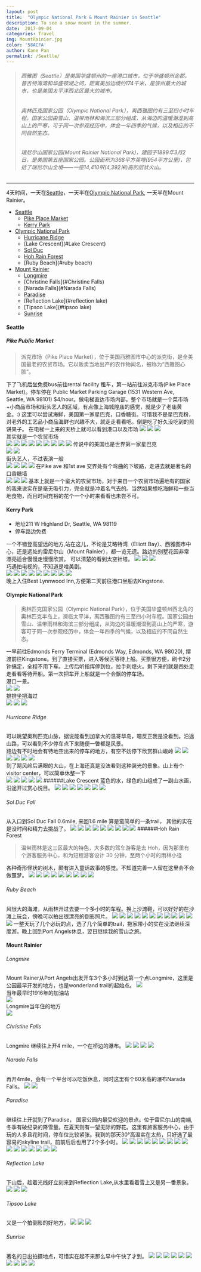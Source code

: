 ```yaml
---
layout: post
title:  "Olympic National Park & Mount Rainier in Seattle"
description: To see a snow mount in the summer.
date:  2017-09-04 
categories: Travel
img: MountRainier.jpg
color: '58ACFA'
author: Kane Pan
permalink: /Seatlle/
---
```


>###### 西雅图（Seattle）是美国华盛顿州的一座港口城市，位于华盛顿州金郡，普吉特海湾和华盛顿湖之间，距离美加边境约174千米，是该州最大的城市，也是美国太平洋西北区最大的城市。
>###### 奥林匹克国家公园（Olympic National Park），离西雅图约有三至四小时车程。国家公园由雪山、温带雨林和海滨三部分组成，从海边的温暖潮湿到高山上的严寒，可于同一次参观经历中，体会一年四季的气候，以及相应的不同自然生态。
>###### 瑞尼尔山国家公园(Mount Rainier National Park)，建园于1899年3月2日，是美国第五座国家公园。公园面积为368平方英哩(954平方公里)，包括了瑞尼尔山全境——一座14,410呎(4,392米)高的层状火山。
---

4天时间，一天在[Seattle](#Seattle)，一天半在[Olympic National Park](#Olympic), 一天半在Mount Rainier。<br>

+ [Seattle](#Seattle)
	+ [Pike Place Market](#Pike)
	+ [Kerry Park](#kerry)
+ [Olympic National Park](#Olympic)
	* [Hurricane Ridge](#Hurricane)
	* [Lake Crescent](#Lake Crescent)
	* [Sol Duc](#Solduc)
	* [Hoh Rain Forest](#forest)
	* [Ruby Beach](#ruby beach)
+ [Mount Rainier](#rainier)
	* [Longmire](#longmire)
	* [Christine Falls](#Christine Falls)
	* [Narada Falls](#Narada Falls)
	* [Paradise](#Paradise)
	* [Reflection Lake](#reflection lake)
	* [Tipsoo Lake](#tipsoo lake)
	* [Sunrise](#sunrise)


<span id="Seattle"></span>
#### Seattle
<span id="Pike"></span>
##### Pike Public Market
>派克市场（Pike Place Market），位于美国西雅图市中心的派克街，是全美国最老的农贸市场。它以贩卖当地出产的农作物闻名，被称为“西雅图心脏”。

下了飞机后坐免费bus前往rental facility 租车，第一站前往派克市场(Pike Place Market)。停车停在 Public Market Parking Garage (1531 Western Ave, Seattle, WA 98101) $4/hour。做电梯直达市场内部。整个市场就是一个菜市场+小商品市场和街头艺人的区域，有点像上海城隍庙的感觉，就是少了老庙黄金。:) 这里可以尝试海鲜，美国第一家星巴克，口香糖街。可惜我不是星巴克粉，对老外的工艺品小商品海鲜也兴趣不大，就走走看看吧。倒是吃了好久没吃到的煎饼果子。
在电梯一上来的天桥上就可以看到港口以及市场
![](http://ovsbdlwjs.bkt.clouddn.com/gangkou1.jpg)
![](http://ovsbdlwjs.bkt.clouddn.com/pikemkt1.jpg)
![](http://ovsbdlwjs.bkt.clouddn.com/pikemkt2.jpg)<br>
其实就是一个农贸市场<br>
![](http://ovsbdlwjs.bkt.clouddn.com/pikemkt3.jpg)
![](http://ovsbdlwjs.bkt.clouddn.com/pikemkt4.jpg)
![](http://ovsbdlwjs.bkt.clouddn.com/pikemkt5.jpg)
![](http://ovsbdlwjs.bkt.clouddn.com/pikemkt6.jpg)
![](http://ovsbdlwjs.bkt.clouddn.com/pikemkt7.jpg)
![](http://ovsbdlwjs.bkt.clouddn.com/pikemkt8.jpg)
![](http://ovsbdlwjs.bkt.clouddn.com/pikemkt9.jpg)
![](http://ovsbdlwjs.bkt.clouddn.com/pikemkt12.jpg)
![](http://ovsbdlwjs.bkt.clouddn.com/pikemkt13.jpg)
传说中的美国也是世界第一家星巴克<br>
![](http://ovsbdlwjs.bkt.clouddn.com/pikemkt10.jpg)
![](http://ovsbdlwjs.bkt.clouddn.com/pikemkt11.jpg)<br>
街头艺人，不过表演一般<br>
![](http://ovsbdlwjs.bkt.clouddn.com/yiren1.jpg)
![](http://ovsbdlwjs.bkt.clouddn.com/yiren2.jpg)
![](http://ovsbdlwjs.bkt.clouddn.com/yiren3.jpg)
![](http://ovsbdlwjs.bkt.clouddn.com/yiren4.jpg)
在Pike ave 和1st ave 交界处有个弯曲的下坡路，走进去就是著名的口香糖墙<br>
![](http://ovsbdlwjs.bkt.clouddn.com/gum1.jpg)
![](http://ovsbdlwjs.bkt.clouddn.com/gum2.jpg)
![](http://ovsbdlwjs.bkt.clouddn.com/gum3.jpg)
基本上就是一个蛮大的农贸市场，对于来自一个农贸市场遍地有的国家的我来说实在是毫无吸引力，完全就是冲着名气去的。当然如果想吃海鲜和一些当地食物，而且时间充裕的花个一个小时来看看也未尝不可。
<span id="kerry"></span>
#### Kerry Park
+ 地址211 W Highland Dr, Seattle, WA 98119
+ 停车路边免费

一个不错登高望远的地方,站在这儿，不论是艾略特湾（Elliott Bay）、西雅图市中心，还是远处的雷尼尔山（Mount Rainier），都一览无遗。路边的别墅花园非常漂亮适合慢慢走慢慢欣赏。
可以清楚的看到太空针塔。
![](http://ovsbdlwjs.bkt.clouddn.com/Kerry1.jpg)
![](http://ovsbdlwjs.bkt.clouddn.com/Kerry2.jpg)
![](http://ovsbdlwjs.bkt.clouddn.com/Kerry3.jpg)<br>
巧遇拍电视的，不知道是啥美剧。<br>
![](http://ovsbdlwjs.bkt.clouddn.com/Kerry4.jpg)
![](http://ovsbdlwjs.bkt.clouddn.com/Kerry5.jpg)
![](http://ovsbdlwjs.bkt.clouddn.com/Kerry6.jpg)
![](http://ovsbdlwjs.bkt.clouddn.com/Kerry7.jpg)
![](http://ovsbdlwjs.bkt.clouddn.com/Kerry8.jpg)
![](http://ovsbdlwjs.bkt.clouddn.com/Kerry9.jpg)
![](http://ovsbdlwjs.bkt.clouddn.com/Kerry10.jpg)
![](http://ovsbdlwjs.bkt.clouddn.com/Kerry11.jpg)
![](http://ovsbdlwjs.bkt.clouddn.com/Kerry12.jpg)<br>
晚上入住Best Lynnwood Inn,方便第二天前往港口坐船去Kingstone.
<span id="Olympic"></span>
#### Olympic National Park
>奥林匹克国家公园（Olympic National Park），位于美国华盛顿州西北角的奥林匹克半岛上，濒临太平洋，离西雅图约有三至四小时车程。国家公园由雪山、温带雨林和海滨三部分组成，从海边的温暖潮湿到高山上的严寒，游客可于同一次参观经历中，体会一年四季的气候，以及相应的不同自然生态。

一早前往Edmonds Ferry Terminal (Edmonds Way, Edmonds, WA 98020), 摆渡前往Kingstone。到了直接买票，进入等候区等待上船。买票很方便，刷卡2分钟搞定，全程不用下车。上传后听指挥停到位，拉手刹熄火。剩下来的就是四处走走看看等待开船。第一次把车开上船就是一个会飘的停车场。<br>
港口一景。<br>
![](http://ovsbdlwjs.bkt.clouddn.com/ferry1.jpg)
![](http://ovsbdlwjs.bkt.clouddn.com/ferry2.jpg)<br>
排排坐把海过<br>
![](http://ovsbdlwjs.bkt.clouddn.com/ferry3.jpg)
![](http://ovsbdlwjs.bkt.clouddn.com/ferry4.jpg)
![](http://ovsbdlwjs.bkt.clouddn.com/ferry5.jpg)

<span id="Hurricane"></span>
###### Hurricane Ridge
可以眺望奥利匹克山脉，据说能看到加拿大的温哥华岛，嗯反正我是没看到。沿途山路，可以看到不少停车点下来随便一瞥都是风景。<br>
路边有不时地会有特地空出来的停车的地方，有空不妨停下欣赏群山峻岭
![](http://ovsbdlwjs.bkt.clouddn.com/hurricane1.jpg)
![](http://ovsbdlwjs.bkt.clouddn.com/hurricane2.jpg)
![](http://ovsbdlwjs.bkt.clouddn.com/hurricane3.jpg)
![](http://ovsbdlwjs.bkt.clouddn.com/hurricane4.jpg)
![](http://ovsbdlwjs.bkt.clouddn.com/hurricane5.jpg)
![](http://ovsbdlwjs.bkt.clouddn.com/hurricane6.jpg)<br>
到了飓风岭后满眼的大山，在上海还真是没法看到这种装光的景象。山上有个visitor center，可以简单休整一下<br>
![](http://ovsbdlwjs.bkt.clouddn.com/hurricane7.jpg)
![](http://ovsbdlwjs.bkt.clouddn.com/hurricane8.jpg)
![](http://ovsbdlwjs.bkt.clouddn.com/hurricane9.jpg)
![](http://ovsbdlwjs.bkt.clouddn.com/hurricane10.jpg)
![](http://ovsbdlwjs.bkt.clouddn.com/hurricane11.jpg)
<span id="Lake Crescent"></span>
######Lake Crescent
蓝色的水，绿色的山组成了一副山水画，沿途开过赏心悦目。
![](http://ovsbdlwjs.bkt.clouddn.com/lake1.jpg)
![](http://ovsbdlwjs.bkt.clouddn.com/lake2.jpg)
![](http://ovsbdlwjs.bkt.clouddn.com/lake3.jpg)
![](http://ovsbdlwjs.bkt.clouddn.com/lake4.jpg)
![](http://ovsbdlwjs.bkt.clouddn.com/lake5.jpg)
![](http://ovsbdlwjs.bkt.clouddn.com/lake6.jpg)
![](http://ovsbdlwjs.bkt.clouddn.com/lake7.jpg)
<span id="Solduc"></span>
###### Sol Duc Fall
从入口到Sol Duc Fall 0.6mile, 来回1.6 mile 算是蛮简单的一条trail， 其他的实在是没时间和精力去挑战了。
![](http://ovsbdlwjs.bkt.clouddn.com/solduc9.jpg)
![](http://ovsbdlwjs.bkt.clouddn.com/solduc1.jpg)
![](http://ovsbdlwjs.bkt.clouddn.com/solduc2.jpg)
![](http://ovsbdlwjs.bkt.clouddn.com/solduc3.jpg)
![](http://ovsbdlwjs.bkt.clouddn.com/solduc4.jpg)
![](http://ovsbdlwjs.bkt.clouddn.com/solduc5.jpg)
![](http://ovsbdlwjs.bkt.clouddn.com/solduc6.jpg)
![](http://ovsbdlwjs.bkt.clouddn.com/solduc7.jpg)
![](http://ovsbdlwjs.bkt.clouddn.com/solduc8.jpg)
<span id="forest"></span>
######Hoh Rain Forest
> 温带雨林是这三区最大的特色，大多数的驾车游客是去 Hoh，因为那里有个游客服务中心，和为短程游客设计 30 分钟，至两个小时的雨林小径

各种奇形怪状的树木，颇有进入童话故事的感觉。不知道完善一人留在这里会不会做噩梦。
![](http://ovsbdlwjs.bkt.clouddn.com/forest1.jpg)
![](http://ovsbdlwjs.bkt.clouddn.com/forest2.jpg)
![](http://ovsbdlwjs.bkt.clouddn.com/forest3.jpg)
![](http://ovsbdlwjs.bkt.clouddn.com/forest4.jpg)
![](http://ovsbdlwjs.bkt.clouddn.com/forest5.jpg)
![](http://ovsbdlwjs.bkt.clouddn.com/forest6.jpg)
![](http://ovsbdlwjs.bkt.clouddn.com/forest7.jpg)
![](http://ovsbdlwjs.bkt.clouddn.com/forest8.jpg)
![](http://ovsbdlwjs.bkt.clouddn.com/forest9.jpg)
<span id="ruby beach"></span>
###### Ruby Beach
风很大的海滩，从雨林开过去要一个多小时的车程。换上沙滩鞋，可以好好的在沙滩上玩会，傍晚可以拍出很漂亮的倒影照片。
![](http://ovsbdlwjs.bkt.clouddn.com/ruby1.jpg)
![](http://ovsbdlwjs.bkt.clouddn.com/ruby2.jpg)
![](http://ovsbdlwjs.bkt.clouddn.com/ruby3.jpg)
![](http://ovsbdlwjs.bkt.clouddn.com/ruby4.jpg)
![](http://ovsbdlwjs.bkt.clouddn.com/ruby5.jpg)
![](http://ovsbdlwjs.bkt.clouddn.com/ruby6.jpg)
![](http://ovsbdlwjs.bkt.clouddn.com/ruby7.jpg)
![](http://ovsbdlwjs.bkt.clouddn.com/ruby8.jpg)
![](http://ovsbdlwjs.bkt.clouddn.com/ruby9.jpg)
![](http://ovsbdlwjs.bkt.clouddn.com/ruby10.jpg)
![](http://ovsbdlwjs.bkt.clouddn.com/ruby11.jpg)
![](http://ovsbdlwjs.bkt.clouddn.com/ruby12.jpg)
一整天玩了几个必玩的点，选了几个简单的trail，拖家带小的实在没法继续深度游。晚上回到Port Angels休息，翌日继续我的雪山之旅。
<span id="rainier"></span>
#### Mount Rainier
<span id="longmire"></span>
###### Longmire
Mount Rainer从Port Angels出发开车3个多小时到达第一个点Longmire，这里是公园最早开发的地方，也是wonderland trail的起始点。
![](http://ovsbdlwjs.bkt.clouddn.com/Longmire1.jpg)<br>
当年最早时1916年的加油站<br>
![](http://ovsbdlwjs.bkt.clouddn.com/Longmire2.jpg)<br>
Longmire当年住的地方<br>
![](http://ovsbdlwjs.bkt.clouddn.com/Longmire3.jpg)
<span id="Christine Falls"></span>
###### Christine Falls
Longmire 继续往上开4 mile，一个在桥边的瀑布。
![](http://ovsbdlwjs.bkt.clouddn.com/Christine1.jpg)
![](http://ovsbdlwjs.bkt.clouddn.com/Christine2.jpg)
![](http://ovsbdlwjs.bkt.clouddn.com/Christine3.jpg)
![](http://ovsbdlwjs.bkt.clouddn.com/Christine4.jpg)
<span id="Narada Falls"></span>
###### Narada Falls
再开4mile，会有一个平台可以吃饭休息，同时这里有个60米高的瀑布Narada Falls。
![](http://ovsbdlwjs.bkt.clouddn.com/Narada1.jpg)
![](http://ovsbdlwjs.bkt.clouddn.com/Narada2.jpg)
<span id="Paradise"></span>
###### Paradise
继续往上开就到了Paradise， 国家公园内最受欢迎的景点。位于雷尼尔山的南端, 冬季有破纪录的降雪量。在夏天则有一望无际的野花。这里有旅客服务中心，由于玩的人多且花时间，停车位比较紧张。我到的那天30°高温实在太热，只好选了最容易的skyline trail，前前后后也用了2个多小时。
![](http://ovsbdlwjs.bkt.clouddn.com/Paradise1.jpg)
![](http://ovsbdlwjs.bkt.clouddn.com/Paradise2.jpg)
![](http://ovsbdlwjs.bkt.clouddn.com/Paradise3.jpg)
![](http://ovsbdlwjs.bkt.clouddn.com/Paradise4.jpg)
![](http://ovsbdlwjs.bkt.clouddn.com/Paradise5.jpg)
![](http://ovsbdlwjs.bkt.clouddn.com/Paradise6.jpg)
![](http://ovsbdlwjs.bkt.clouddn.com/Paradise7.jpg)
![](http://ovsbdlwjs.bkt.clouddn.com/Paradise8.jpg)
![](http://ovsbdlwjs.bkt.clouddn.com/Paradise9.jpg)
![](http://ovsbdlwjs.bkt.clouddn.com/Paradise10.jpg)
![](http://ovsbdlwjs.bkt.clouddn.com/Paradise11.jpg)
![](http://ovsbdlwjs.bkt.clouddn.com/Paradise12.jpg)
![](http://ovsbdlwjs.bkt.clouddn.com/Paradise13.jpg)
![](http://ovsbdlwjs.bkt.clouddn.com/Paradise14.jpg)
![](http://ovsbdlwjs.bkt.clouddn.com/Paradise15.jpg)
![](http://ovsbdlwjs.bkt.clouddn.com/Paradise16.jpg)

<span id="reflection lake"></span>
###### Reflection Lake
下山后，趁着光线好立刻来到Reflection Lake,从水里看着雪上又是另一番景象。
![](http://ovsbdlwjs.bkt.clouddn.com/reflection1.jpg)
![](http://ovsbdlwjs.bkt.clouddn.com/reflection2.jpg)
![](http://ovsbdlwjs.bkt.clouddn.com/reflection3.jpg)

<span id="tipsoo lake"></span>
###### Tipsoo Lake
又是一个拍倒影的好地方。
![](http://ovsbdlwjs.bkt.clouddn.com/tipsoo1.jpg)
![](http://ovsbdlwjs.bkt.clouddn.com/tipsoo2.jpg)
![](http://ovsbdlwjs.bkt.clouddn.com/tipsoo3.jpg)
<span id="sunrise"></span>
###### Sunrise
著名的日出拍摄地点，可惜实在起不来那么早中午快了才到。
![](http://ovsbdlwjs.bkt.clouddn.com/sunrise1.jpg)
![](http://ovsbdlwjs.bkt.clouddn.com/sunrise2.jpg)
![](http://ovsbdlwjs.bkt.clouddn.com/sunrise3.jpg)
![](http://ovsbdlwjs.bkt.clouddn.com/sunrise4.jpg)
![](http://ovsbdlwjs.bkt.clouddn.com/sunrise5.jpg)
![](http://ovsbdlwjs.bkt.clouddn.com/sunrise6.jpg)
![](http://ovsbdlwjs.bkt.clouddn.com/sunrise7.jpg)
![](http://ovsbdlwjs.bkt.clouddn.com/sunrise8.jpg)
![](http://ovsbdlwjs.bkt.clouddn.com/sunrise9.jpg)
![](http://ovsbdlwjs.bkt.clouddn.com/sunrise10.jpg)
